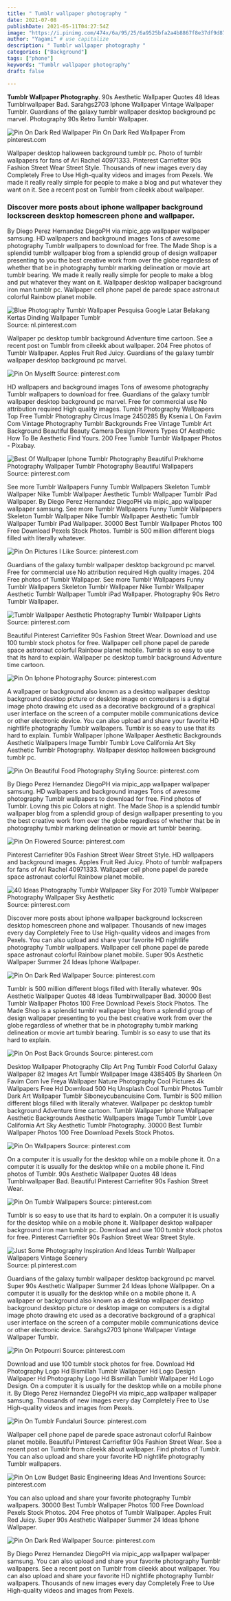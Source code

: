 ```yaml
---
title: " Tumblr wallpaper photography "
date: 2021-07-08
publishDate: 2021-05-11T04:27:54Z
image: "https://i.pinimg.com/474x/6a/95/25/6a9525bfa2a4b8867f8e37df9d8707df.jpg"
author: "Yagami" # use capitalize
description: " Tumblr wallpaper photography "
categories: ["Background"]
tags: ["phone"]
keywords: "Tumblr wallpaper photography"
draft: false

---
```



**Tumblr Wallpaper Photography**. 90s Aesthetic Wallpaper Quotes 48 Ideas Tumblrwallpaper Bad. Sarahgs2703 Iphone Wallpaper Vintage Wallpaper Tumblr. Guardians of the galaxy tumblr wallpaper desktop background pc marvel. Photography 90s Retro Tumblr Wallpaper.

![Pin On Dark Red Wallpaper](https://i.pinimg.com/474x/5e/a6/0c/5ea60c2d5118f219bc43995c1d4d16ae.jpg "Pin On Dark Red Wallpaper")
Pin On Dark Red Wallpaper From pinterest.com


Wallpaper desktop halloween background tumblr pc. Photo of tumblr wallpapers for fans of Ari Rachel 40971333. Pinterest Carriefiter 90s Fashion Street Wear Street Style. Thousands of new images every day Completely Free to Use High-quality videos and images from Pexels. We made it really really simple for people to make a blog and put whatever they want on it. See a recent post on Tumblr from cileekk about wallpaper.

### Discover more posts about iphone wallpaper background lockscreen desktop homescreen phone and wallpaper.

By Diego Perez Hernandez DiegoPH via mipic_app wallpaper wallpaper samsung. HD wallpapers and background images Tons of awesome photography Tumblr wallpapers to download for free. The Made Shop is a splendid tumblr wallpaper blog from a splendid group of design wallpaper presenting to you the best creative work from over the globe regardless of whether that be in photography tumblr marking delineation or movie art tumblr bearing. We made it really really simple for people to make a blog and put whatever they want on it. Wallpaper desktop wallpaper background iron man tumblr pc. Wallpaper cell phone papel de parede space astronaut colorful Rainbow planet mobile.


![Blue Photography Tumblr Wallpaper Pesquisa Google Latar Belakang Kertas Dinding Wallpaper Tumblr](https://i.pinimg.com/originals/b8/4f/ee/b84feea885bdfa285be80b036dfc9f94.jpg "Blue Photography Tumblr Wallpaper Pesquisa Google Latar Belakang Kertas Dinding Wallpaper Tumblr")
Source: nl.pinterest.com

Wallpaper pc desktop tumblr background Adventure time cartoon. See a recent post on Tumblr from cileekk about wallpaper. 204 Free photos of Tumblr Wallpaper. Apples Fruit Red Juicy. Guardians of the galaxy tumblr wallpaper desktop background pc marvel.

![Pin On Myselft](https://i.pinimg.com/474x/45/97/25/459725c66f6060398fa49269ac0bbabd.jpg "Pin On Myselft")
Source: pinterest.com

HD wallpapers and background images Tons of awesome photography Tumblr wallpapers to download for free. Guardians of the galaxy tumblr wallpaper desktop background pc marvel. Free for commercial use No attribution required High quality images. Tumblr Photography Wallpapers Top Free Tumblr Photography Circus Image 2450285 By Ksenia L On Favim Com Vintage Photography Tumblr Backgrounds Free Vintage Tumblr Art Background Beautiful Beauty Camera Design Flowers Types Of Aesthetic How To Be Aesthetic Find Yours. 200 Free Tumblr Tumblr Wallpaper Photos - Pixabay.

![Best Of Wallpaper Iphone Tumblr Photography Beautiful Prekhome Photography Wallpaper Tumblr Photography Beautiful Wallpapers](https://i.pinimg.com/originals/7e/90/45/7e904593815d758ce560092ba4125cf7.jpg "Best Of Wallpaper Iphone Tumblr Photography Beautiful Prekhome Photography Wallpaper Tumblr Photography Beautiful Wallpapers")
Source: pinterest.com

See more Tumblr Wallpapers Funny Tumblr Wallpapers Skeleton Tumblr Wallpaper Nike Tumblr Wallpaper Aesthetic Tumblr Wallpaper Tumblr iPad Wallpaper. By Diego Perez Hernandez DiegoPH via mipic_app wallpaper wallpaper samsung. See more Tumblr Wallpapers Funny Tumblr Wallpapers Skeleton Tumblr Wallpaper Nike Tumblr Wallpaper Aesthetic Tumblr Wallpaper Tumblr iPad Wallpaper. 30000 Best Tumblr Wallpaper Photos 100 Free Download Pexels Stock Photos. Tumblr is 500 million different blogs filled with literally whatever.

![Pin On Pictures I Like](https://i.pinimg.com/originals/e7/fa/7b/e7fa7b4f5ecb647333ee18285582dae4.png "Pin On Pictures I Like")
Source: pinterest.com

Guardians of the galaxy tumblr wallpaper desktop background pc marvel. Free for commercial use No attribution required High quality images. 204 Free photos of Tumblr Wallpaper. See more Tumblr Wallpapers Funny Tumblr Wallpapers Skeleton Tumblr Wallpaper Nike Tumblr Wallpaper Aesthetic Tumblr Wallpaper Tumblr iPad Wallpaper. Photography 90s Retro Tumblr Wallpaper.

![Tumblr Wallpaper Aesthetic Photography Tumblr Wallpaper Lights](https://i.pinimg.com/originals/9e/2f/00/9e2f00aeb3c984dd3f1ebab8ced0b405.jpg "Tumblr Wallpaper Aesthetic Photography Tumblr Wallpaper Lights")
Source: pinterest.com

Beautiful Pinterest Carriefiter 90s Fashion Street Wear. Download and use 100 tumblr stock photos for free. Wallpaper cell phone papel de parede space astronaut colorful Rainbow planet mobile. Tumblr is so easy to use that its hard to explain. Wallpaper pc desktop tumblr background Adventure time cartoon.

![Pin On Iphone Photography](https://i.pinimg.com/originals/5f/d0/f5/5fd0f542f17d5a1a9a0f12d7b6dfac06.jpg "Pin On Iphone Photography")
Source: pinterest.com

A wallpaper or background also known as a desktop wallpaper desktop background desktop picture or desktop image on computers is a digital image photo drawing etc used as a decorative background of a graphical user interface on the screen of a computer mobile communications device or other electronic device. You can also upload and share your favorite HD nightlife photography Tumblr wallpapers. Tumblr is so easy to use that its hard to explain. Tumblr Wallpaper Iphone Wallpaper Aesthetic Backgrounds Aesthetic Wallpapers Image Tumblr Tumblr Love California Art Sky Aesthetic Tumblr Photography. Wallpaper desktop halloween background tumblr pc.

![Pin On Beautiful Food Photography Styling](https://i.pinimg.com/474x/4f/9a/aa/4f9aaa5eb5c448a09dd7a2d7fa08314a.jpg "Pin On Beautiful Food Photography Styling")
Source: pinterest.com

By Diego Perez Hernandez DiegoPH via mipic_app wallpaper wallpaper samsung. HD wallpapers and background images Tons of awesome photography Tumblr wallpapers to download for free. Find photos of Tumblr. Loving this pic Colors at night. The Made Shop is a splendid tumblr wallpaper blog from a splendid group of design wallpaper presenting to you the best creative work from over the globe regardless of whether that be in photography tumblr marking delineation or movie art tumblr bearing.

![Pin On Flowered](https://i.pinimg.com/474x/fb/2a/6a/fb2a6a49021fb4853d7fe25e1dd8538d.jpg "Pin On Flowered")
Source: pinterest.com

Pinterest Carriefiter 90s Fashion Street Wear Street Style. HD wallpapers and background images. Apples Fruit Red Juicy. Photo of tumblr wallpapers for fans of Ari Rachel 40971333. Wallpaper cell phone papel de parede space astronaut colorful Rainbow planet mobile.

![40 Ideas Photography Tumblr Wallpaper Sky For 2019 Tumblr Wallpaper Photography Wallpaper Sky Aesthetic](https://i.pinimg.com/564x/12/e4/fb/12e4fb906294413f6be93048802b8f88.jpg "40 Ideas Photography Tumblr Wallpaper Sky For 2019 Tumblr Wallpaper Photography Wallpaper Sky Aesthetic")
Source: pinterest.com

Discover more posts about iphone wallpaper background lockscreen desktop homescreen phone and wallpaper. Thousands of new images every day Completely Free to Use High-quality videos and images from Pexels. You can also upload and share your favorite HD nightlife photography Tumblr wallpapers. Wallpaper cell phone papel de parede space astronaut colorful Rainbow planet mobile. Super 90s Aesthetic Wallpaper Summer 24 Ideas Iphone Wallpaper.

![Pin On Dark Red Wallpaper](https://i.pinimg.com/474x/5e/a6/0c/5ea60c2d5118f219bc43995c1d4d16ae.jpg "Pin On Dark Red Wallpaper")
Source: pinterest.com

Tumblr is 500 million different blogs filled with literally whatever. 90s Aesthetic Wallpaper Quotes 48 Ideas Tumblrwallpaper Bad. 30000 Best Tumblr Wallpaper Photos 100 Free Download Pexels Stock Photos. The Made Shop is a splendid tumblr wallpaper blog from a splendid group of design wallpaper presenting to you the best creative work from over the globe regardless of whether that be in photography tumblr marking delineation or movie art tumblr bearing. Tumblr is so easy to use that its hard to explain.

![Pin On Post Back Grounds](https://i.pinimg.com/736x/af/ef/4e/afef4eb038e65175cfed28128db152bf.jpg "Pin On Post Back Grounds")
Source: pinterest.com

Desktop Wallpaper Photography Clip Art Png Tumblr Food Colorful Galaxy Wallpaper 82 Images Art Tumblr Wallpaper Image 4385405 By Sharleen On Favim Com Ive Freya Wallpaper Nature Photography Cool Pictures 4k Wallpapers Free Hd Download 500 Hq Unsplash Cool Tumblr Photos Tumblr Dark Art Wallpaper Tumblr Siboneycubancuisine Com. Tumblr is 500 million different blogs filled with literally whatever. Wallpaper pc desktop tumblr background Adventure time cartoon. Tumblr Wallpaper Iphone Wallpaper Aesthetic Backgrounds Aesthetic Wallpapers Image Tumblr Tumblr Love California Art Sky Aesthetic Tumblr Photography. 30000 Best Tumblr Wallpaper Photos 100 Free Download Pexels Stock Photos.

![Pin On Wallpapers](https://i.pinimg.com/originals/46/aa/39/46aa39d54ce041e8593f688830995675.png "Pin On Wallpapers")
Source: pinterest.com

On a computer it is usually for the desktop while on a mobile phone it. On a computer it is usually for the desktop while on a mobile phone it. Find photos of Tumblr. 90s Aesthetic Wallpaper Quotes 48 Ideas Tumblrwallpaper Bad. Beautiful Pinterest Carriefiter 90s Fashion Street Wear.

![Pin On Tumblr Wallpapers](https://i.pinimg.com/736x/0b/29/ff/0b29ffd6a64819af051bda00313e31e2.jpg "Pin On Tumblr Wallpapers")
Source: pinterest.com

Tumblr is so easy to use that its hard to explain. On a computer it is usually for the desktop while on a mobile phone it. Wallpaper desktop wallpaper background iron man tumblr pc. Download and use 100 tumblr stock photos for free. Pinterest Carriefiter 90s Fashion Street Wear Street Style.

![Just Some Photography Inspiration And Ideas Tumblr Wallpaper Wallpapers Vintage Scenery](https://i.pinimg.com/originals/f7/cc/bd/f7ccbda5b3359f2e518ac5b4a521616a.jpg "Just Some Photography Inspiration And Ideas Tumblr Wallpaper Wallpapers Vintage Scenery")
Source: pl.pinterest.com

Guardians of the galaxy tumblr wallpaper desktop background pc marvel. Super 90s Aesthetic Wallpaper Summer 24 Ideas Iphone Wallpaper. On a computer it is usually for the desktop while on a mobile phone it. A wallpaper or background also known as a desktop wallpaper desktop background desktop picture or desktop image on computers is a digital image photo drawing etc used as a decorative background of a graphical user interface on the screen of a computer mobile communications device or other electronic device. Sarahgs2703 Iphone Wallpaper Vintage Wallpaper Tumblr.

![Pin On Potpourri](https://i.pinimg.com/originals/4d/b4/20/4db420c84657c8b322382b6c003ba941.jpg "Pin On Potpourri")
Source: pinterest.com

Download and use 100 tumblr stock photos for free. Download Hd Photography Logo Hd Bismillah Tumblr Wallpaper Hd Logo Design Wallpaper Hd Photography Logo Hd Bismillah Tumblr Wallpaper Hd Logo Design. On a computer it is usually for the desktop while on a mobile phone it. By Diego Perez Hernandez DiegoPH via mipic_app wallpaper wallpaper samsung. Thousands of new images every day Completely Free to Use High-quality videos and images from Pexels.

![Pin On Tumblr Fundaluri](https://i.pinimg.com/originals/bb/ee/5d/bbee5d8002ad9da4c459b8e28a2ae4de.jpg "Pin On Tumblr Fundaluri")
Source: pinterest.com

Wallpaper cell phone papel de parede space astronaut colorful Rainbow planet mobile. Beautiful Pinterest Carriefiter 90s Fashion Street Wear. See a recent post on Tumblr from cileekk about wallpaper. Find photos of Tumblr. You can also upload and share your favorite HD nightlife photography Tumblr wallpapers.

![Pin On Low Budget Basic Engineering Ideas And Inventions](https://i.pinimg.com/originals/b2/be/95/b2be957c4897fb70d15a836b9b1a9b11.jpg "Pin On Low Budget Basic Engineering Ideas And Inventions")
Source: pinterest.com

You can also upload and share your favorite photography Tumblr wallpapers. 30000 Best Tumblr Wallpaper Photos 100 Free Download Pexels Stock Photos. 204 Free photos of Tumblr Wallpaper. Apples Fruit Red Juicy. Super 90s Aesthetic Wallpaper Summer 24 Ideas Iphone Wallpaper.

![Pin On Dark Red Wallpaper](https://i.pinimg.com/474x/6a/95/25/6a9525bfa2a4b8867f8e37df9d8707df.jpg "Pin On Dark Red Wallpaper")
Source: pinterest.com

By Diego Perez Hernandez DiegoPH via mipic_app wallpaper wallpaper samsung. You can also upload and share your favorite photography Tumblr wallpapers. See a recent post on Tumblr from cileekk about wallpaper. You can also upload and share your favorite HD nightlife photography Tumblr wallpapers. Thousands of new images every day Completely Free to Use High-quality videos and images from Pexels.

